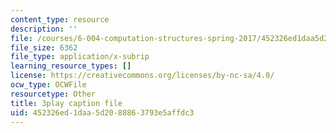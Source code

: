```yaml
---
content_type: resource
description: ''
file: /courses/6-004-computation-structures-spring-2017/452326ed1daa5d2088863793e5affdc3_Z7pKkCDmHh0.vtt
file_size: 6362
file_type: application/x-subrip
learning_resource_types: []
license: https://creativecommons.org/licenses/by-nc-sa/4.0/
ocw_type: OCWFile
resourcetype: Other
title: 3play caption file
uid: 452326ed-1daa-5d20-8886-3793e5affdc3
---
```

